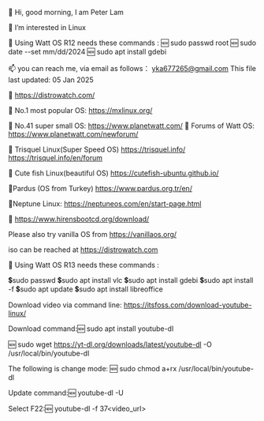👋 Hi, good morning, I am Peter Lam

👀 I’m interested in Linux

🌱 Using Watt OS R12 needs these commands : 🆕 sudo passwd root 🆕 sudo date --set mm/dd/2024 🆕 sudo apt install gdebi

📫 you can reach me, via email as follows： yka677265@gmail.com This file last updated: 05 Jan 2025

📌
https://distrowatch.com/

📌
No.1 most popular OS:
https://mxlinux.org/

📌
No.41 super small OS:
https://www.planetwatt.com/
📌
Forums of Watt OS:
https://www.planetwatt.com/newforum/

📌
Trisquel Linux(Super Speed OS)
https://trisquel.info/
https://trisquel.info/en/forum

📌 Cute fish Linux(beautiful OS)
https://cutefish-ubuntu.github.io/

📌Pardus (OS from Turkey)
https://www.pardus.org.tr/en/

📌Neptune Linux:
https://neptuneos.com/en/start-page.html

📌
https://www.hirensbootcd.org/download/

Please also try vanilla OS from https://vanillaos.org/

iso can be reached at https://distrowatch.com

🌱 Using Watt OS R13 needs these commands :

💲sudo passwd
💲sudo apt install vlc
💲sudo apt install gdebi
💲sudo apt install -f
💲sudo apt update
💲sudo apt install libreoffice



Download video via command line: https://itsfoss.com/download-youtube-linux/

Download command:🆕 sudo apt install youtube-dl

🆕 sudo wget https://yt-dl.org/downloads/latest/youtube-dl -O /usr/local/bin/youtube-dl

The following is change mode: 🆕 sudo chmod a+rx /usr/local/bin/youtube-dl

Update command:🆕 youtube-dl -U

Select F22:🆕 youtube-dl -f 37<video_url>

